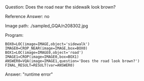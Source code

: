 Question: Does the road near the sidewalk look brown?

Reference Answer: no

Image path: ./sampled_GQA/n208302.jpg

Program:

```
BOX0=LOC(image=IMAGE,object='sidewalk')
IMAGE0=CROP_NEAR(image=IMAGE,box=BOX0)
BOX1=LOC(image=IMAGE0,object='road')
IMAGE1=CROP(image=IMAGE0,box=BOX1)
ANSWER0=VQA(image=IMAGE1,question='Does the road look brown?')
FINAL_RESULT=RESULT(var=ANSWER0)
```
Answer: "runtime error"

